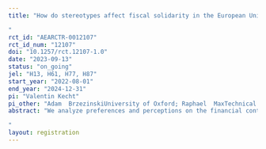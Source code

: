 ```yaml
---
title: "How do stereotypes affect fiscal solidarity in the European Union? A survey experiment 
"
rct_id: "AEARCTR-0012107"
rct_id_num: "12107"
doi: "10.1257/rct.12107-1.0"
date: "2023-09-13"
status: "on_going"
jel: "H13, H61, H77, H87"
start_year: "2022-08-01"
end_year: "2024-12-31"
pi: "Valentin Kecht"
pi_other: "Adam  BrzezinskiUniversity of Oxford; Raphael  MaxTechnical University of Munch"
abstract: "We analyze preferences and perceptions on the financial contributions of individual EU member states to the budget of the Union, using a representative panel of German households. We ask subjects to estimate the annual gross contribution to the EU budget as a percentage of annual gross national income of the six most populous EU countries. In a next step, the subjects are randomly assigned to treatment groups which receive different information concerning the gross and net contribution of EU countries to the EU budget. Based on the information available to the respondents, they are asked whether they would raise or lower the annual contribution of Germany to the EU budget. In the final question, we confront the subjects in the panel with the question whether other EU countries generally contribute too little to the EU budget. 
"
layout: registration
---
```


